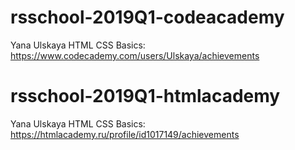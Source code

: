 # rsschool-2019Q1-codeacademy

Yana Ulskaya
HTML CSS Basics: https://www.codecademy.com/users/Ulskaya/achievements

# rsschool-2019Q1-htmlacademy

Yana Ulskaya
HTML CSS Basics: https://htmlacademy.ru/profile/id1017149/achievements
